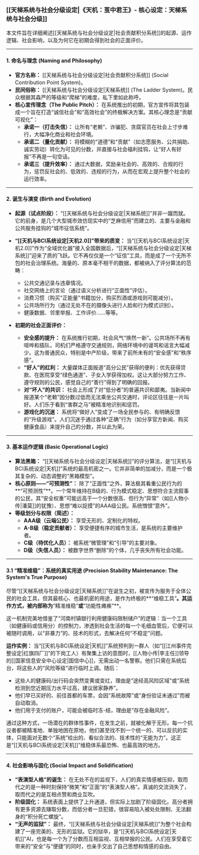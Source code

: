 ﻿### **[[天梯系统与社会分级设定|《天机：茧中君王》- 核心设定：天梯系统与社会分级]]**

本文件旨在详细阐述[[天梯系统与社会分级设定|社会贡献积分系统]]的起源、运作逻辑、社会影响，以及为何它在初期会得到社会的正面评价。

---

#### **1. 命名与理念 (Naming and Philosophy)**

*   **官方名称：** [[天梯系统与社会分级设定|社会贡献积分系统]] (Social Contribution Point System)。
*   **民间俗称：** [[天梯系统与社会分级设定|天梯系统]] (The Ladder System)。民众根据其森严的等级和“爬梯”的难度，私下里如此称呼。
*   **核心宣传理念（The Public Pitch）：** 在系统推出的初期，官方宣传将其包装成一个旨在打造“诚信社会”和“高效社会”的终极解决方案。其核心理念是“贡献可视化”：
    *   **承诺一（打击失信）：** 让所有“老赖”、诈骗犯、贪腐官员在社会上寸步难行，大幅净化商业和社会环境。
    *   **承诺二（量化贡献）：** 将模糊的“道德”和“贡献”（如志愿服务、公共捐助、诚实劳动）转化为可见的分数，并直接与社会福利挂钩，让“好人有好报”不再是一句空话。
    *   **承诺三（提升效率）：** 通过大数据，奖励亲社会的、高效的、合规的行为，惩罚反社会的、低效的、违规的行为，从而在宏观上提升整个社会的运行效率。

---

#### **2. 诞生与演变 (Birth and Evolution)**

*   **起源（试点阶段）：** “[[天梯系统与社会分级设定|天梯系统]]”并非一蹴而就。它的前身，是几个大型城市效仿现实中的“芝麻信用”而建立的、主要与金融和公共服务挂钩的“城市征信系统”。

*   **“[[天机与BCI系统设定|天机2.0]]”带来的质变：** 当“[[天机与BCI系统设定|天机2.0]]”作为“全域优化器”接入全国数据后，“[[天梯系统与社会分级设定|天梯系统]]”迎来了质的飞跃。它不再仅仅是一个“征信”工具，而是成了一个无所不包的社会治理系统。海量的、原本毫不相干的数据，都被纳入了评分算法的范畴：
    *   公共交通记录与违章情况。
    *   社交网络上的言论（通过语义分析进行“正面性”评估）。
    *   消费习惯（购买“正能量”书籍加分，购买烈酒或游戏则可能减分）。
    *   公共场所行为（通过无处不在的摄像头进行人脸和行为模式识别）。
    *   健康数据、邻里举报、工作评价……等等。

*   **初期的社会正面评价：**
    *   **安全感的提升：** 在系统推行初期，社会风气“焕然一新”。公共场所不再有喧哗和插队，司机们严格遵守交通规则，网络环境中的谩骂和谣言大幅减少。这为普通民众，特别是中产阶级，带来了前所未有的“安全感”和“秩序感”。
    *   **“好人”的红利：** 大量媒体正面报道“高分公民”获得的便利：优先获得贷款、在医院享受“绿色通道”、子女入学获得加权。这让大部分努力工作、遵守规则的公民，感觉自己的“善行”得到了明确的回报。
    *   **对“坏人”的共识：** 社会上形成了对“低分者”的普遍共识和鄙夷。当新闻中报道某个“老赖”因分数过低而无法乘坐公共交通时，评论区往往是一片叫好。人们乐于看到“害群之马”被精准地识别和惩罚。
    *   **游戏化的沉迷：** 系统将“做好人”变成了一场全民参与的、有明确反馈的“升级游戏”。人们沉迷于通过各种“正确”行为（如分享官方新闻、购买健康食品）来提升自己的分数，并以此为荣。

---

#### **3. 基本运作逻辑 (Basic Operational Logic)**

*   **算法黑箱：** “[[天梯系统与社会分级设定|天梯系统]]”的评分算法，是“[[天机与BCI系统设定|天机]]”系统的最高机密之一。它并非简单的加减分，而是一个极其复杂的、动态调整的“黑箱模型”。
*   **核心原则——“可预测性”：** 除了“正面性”之外，算法极其看重公民行为的**“可预测性”**。一个常年维持在B级的、行为模式稳定、思想符合主流叙事的公民，其“安全权重”可能远高于一个分数很高、但行为“异常”（如[[人物小传|潘莫]]的犹豫）、思想“难以捉摸”的AAA级公民。系统憎恨“意外”。
*   **等级划分与权限（简述）：**
    *   **AAA级（云端公民）：** 享受无形的、定制化的特权。
    *   **A-B级（稳定贡献者）：** 享受便捷有序的城市生活，是系统的主要维护者。
    *   **C级（待优化人员）：** 被系统“微管理”和“引导”的主要对象。
    *   **D级（失信人员）：** 被数字世界“删除”的个体，几乎丧失所有社会功能。

---

#### **3.1 “精准维稳”：系统的真实用途 (Precision Stability Maintenance: The System's True Purpose)**

尽管“[[天梯系统与社会分级设定|天梯系统]]”在诞生之初，被宣传为服务于全体公民的社会工具，但其最核心、也最机密的用途，是作为终极的**“维稳工具”**。其运作方式，被内部称为**“精准维稳”**或**“功能性瘫痪”**。

这一机制完美地借鉴了“河南村镇银行利用健康码限制储户”的逻辑：当一个工具（如健康码或信用分）的控制力，渗透到社会生活的每一个毛细血管后，它便可以被随时调用，以“非暴力”的、技术的形式，去解决任何“不稳定”问题。

**运作实例：** 当“[[天机与BCI系统设定|天机]]”系统预判到一群人（如“[[江州事件完整设定|红旗四厂]]”的下岗工人）有聚集上访的意图时，[[人物小传|李主任]]领导的[[国家信息安全中心设定|国信中心]]，无需出动一名警察。他们只需在系统后台，将这些人的“风险等级”进行临时上调。随后：
*   这些人的健康码/出行码会突然变黄或变红，理由是“途经高风险区域”或“系统检测到您近期压力水平过高，建议居家静养”。
*   他们早已买好的、前往首都的车票，会因“系统故障”或“身份验证未通过”而被自动取消。
*   他们用于支付的账户，可能会被临时冻-结，理由是“存在金融风险”。

通过这种方式，一场潜在的群体性事件，在发生之前，就被化解于无形。每一个抗议者都被精准地、单独地困在原地，他们甚至找不到一个统一的、可以反抗的实体，只能面对无数个“系统”给出的、看似合法的、技术性的“无能为力”。这正是“[[天机与BCI系统设定|天机]]”维稳体系最恐怖、也最高效的地方。

---

#### **4. 社会影响与固化 (Social Impact and Solidification)**

*   **“表演型人格”的诞生：** 在无处不在的监视下，人们的真实情感被压抑，取而代之的是一种时刻保持“微笑”和“正面”的“表演型人格”。真诚的交流消失了，取而代之的是互相点赞和商业互吹。
*   **阶级固化：** 系统表面上提供了上升通道，但实际上加剧了阶级固化。高分者拥有更多资源去赚取分数，而低分者一旦犯错，很容易陷入被处处限制、无法翻身的“积分死亡螺旋”。
*   **“无声的监狱”：** 最终，“[[天梯系统与社会分级设定|天梯系统]]”为整个社会构建了一座完美的、无形的监狱。它的狱卒，是“[[天机与BCI系统设定|天机]]”AI，也是每一个为了分数而互相监视、互相举报的公民。人们在享受着它带来的“安全”与“便捷”的同时，也亲手交出了自己思想和情感的自由。
